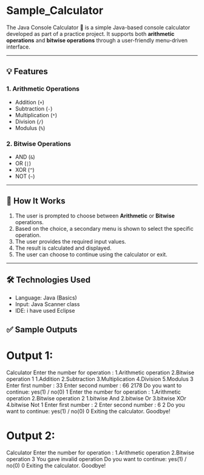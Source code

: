 # Sample_Calculator

The Java Console Calculator 🧮 is a simple Java-based console calculator developed as part of a practice project. It supports both **arithmetic operations** and **bitwise operations** through a user-friendly menu-driven interface.

---

## 💡 Features

### 1. Arithmetic Operations
- Addition (`+`)
- Subtraction (`-`)
- Multiplication (`*`)
- Division (`/`)
- Modulus (`%`)

### 2. Bitwise Operations
- AND (`&`)
- OR (`|`)
- XOR (`^`)
- NOT (`~`)

---

## 📌 How It Works

1. The user is prompted to choose between **Arithmetic** or **Bitwise** operations.
2. Based on the choice, a secondary menu is shown to select the specific operation.
3. The user provides the required input values.
4. The result is calculated and displayed.
5. The user can choose to continue using the calculator or exit.

---
## 🛠 Technologies Used

- Language: Java (Basics)
- Input: Java Scanner class  
- IDE: i have used Eclipse
## ✅ Sample Outputs
# Output 1:

Calculator
Enter the number for operation : 
 1.Arithmetic operation 
 2.Bitwise operation
1
1.Addition 2.Subtraction 3.Multiplication 4.Division 5.Modulus
3
Enter first number :
33
Enter second number :
66
2178
Do you want to continue: yes(1) / no(0)
1
Enter the number for operation : 
 1.Arithmetic operation 
 2.Bitwise operation
2
1.bitwise And 2.bitwise Or 3.bitwise XOr 4.bitwise Not
1
Enter first number :
2
Enter second number :
6
2
Do you want to continue: yes(1) / no(0)
0
Exiting the calculator. Goodbye!

# Output 2:
Calculator
Enter the number for operation : 
1.Arithmetic operation 
2.Bitwise operation
3
You gave invalid operation
Do you want to continue: yes(1) / no(0)
0
Exiting the calculator. Goodbye!
 
